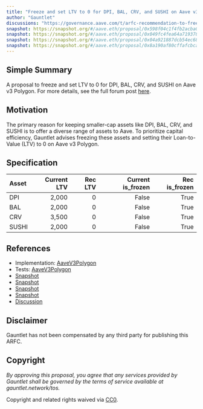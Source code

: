 ```yaml
---
title: "Freeze and set LTV to 0 for DPI, BAL, CRV, and SUSHI on Aave v3 Polygon, 2024.01.19"
author: "Gauntlet"
discussions: "https://governance.aave.com/t/arfc-recommendation-to-freeze-and-set-ltv-to-0-on-low-cap-aave-v3-polygon-collateral-assets/16311"
snapshot: https://snapshot.org/#/aave.eth/proposal/0x598f04c1f4fb2acba0a9bdaeb2b18e6e1f43b4c62845ee4b81ae5596a6fc2076
snapshot: https://snapshot.org/#/aave.eth/proposal/0x049fc4fea64a71937882047f1c0e3f39eb96c332f016a7a4b04320846ba55e59
snapshot: https://snapshot.org/#/aave.eth/proposal/0x04a921887dcb54ec68ceb231e7cc2f64eac443b8cde47f0f5eecbd51b3cffef1
snapshot: https://snapshot.org/#/aave.eth/proposal/0x8a190af80cffafcbca70727c807ef86933b2e08b5212b447eafab976a9612e75
---
```


## Simple Summary

A proposal to freeze and set LTV to 0 for DPI, BAL, CRV, and SUSHI on Aave v3 Polygon. For more details, see the full forum post [here](https://governance.aave.com/t/arfc-recommendation-to-freeze-and-set-ltv-to-0-on-low-cap-aave-v3-polygon-collateral-assets/16311).

## Motivation

The primary reason for keeping smaller-cap assets like DPI, BAL, CRV, and SUSHI is to offer a diverse range of assets to Aave. To prioritize capital efficiency, Gauntlet advises freezing these assets and setting their Loan-to-Value (LTV) to 0 on Aave v3 Polygon.

## Specification

| Asset | Current LTV | Rec LTV | Current is_frozen | Rec is_frozen |
| :---- | ----------: | ------: | ----------------: | ------------: |
| DPI   |       2,000 |       0 |             False |          True |
| BAL   |       2,000 |       0 |             False |          True |
| CRV   |       3,500 |       0 |             False |          True |
| SUSHI |       2,000 |       0 |             False |          True |

## References

- Implementation: [AaveV3Polygon](https://github.com/bgd-labs/aave-proposals-v3/blob/main/src/20240130_AaveV3Polygon_FreezeAndSetLTVTo0ForDPIBALCRVAndSUSHIOnAaveV3Polygon20240119/AaveV3Polygon_FreezeAndSetLTVTo0ForDPIBALCRVAndSUSHIOnAaveV3Polygon20240119_20240130.sol)
- Tests: [AaveV3Polygon](https://github.com/bgd-labs/aave-proposals-v3/blob/main/src/20240130_AaveV3Polygon_FreezeAndSetLTVTo0ForDPIBALCRVAndSUSHIOnAaveV3Polygon20240119/AaveV3Polygon_FreezeAndSetLTVTo0ForDPIBALCRVAndSUSHIOnAaveV3Polygon20240119_20240130.t.sol)
- [Snapshot](https://snapshot.org/#/aave.eth/proposal/0x598f04c1f4fb2acba0a9bdaeb2b18e6e1f43b4c62845ee4b81ae5596a6fc2076)
- [Snapshot](https://snapshot.org/#/aave.eth/proposal/0x049fc4fea64a71937882047f1c0e3f39eb96c332f016a7a4b04320846ba55e59)
- [Snapshot](https://snapshot.org/#/aave.eth/proposal/0x04a921887dcb54ec68ceb231e7cc2f64eac443b8cde47f0f5eecbd51b3cffef1)
- [Snapshot](https://snapshot.org/#/aave.eth/proposal/0x8a190af80cffafcbca70727c807ef86933b2e08b5212b447eafab976a9612e75)
- [Discussion](https://governance.aave.com/t/arfc-recommendation-to-freeze-and-set-ltv-to-0-on-low-cap-aave-v3-polygon-collateral-assets/16311)

## Disclaimer

Gauntlet has not been compensated by any third party for publishing this ARFC.

## Copyright

_By approving this proposal, you agree that any services provided by Gauntlet shall be governed by the terms of service available at gauntlet.network/tos._

Copyright and related rights waived via [CC0](https://creativecommons.org/publicdomain/zero/1.0/).
